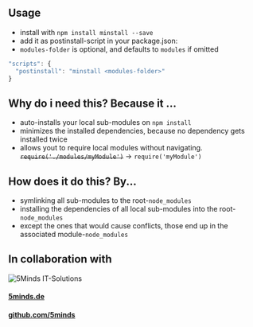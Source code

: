 

## Usage
- install with `npm install minstall --save`
- add it as postinstall-script in your package.json:
- `modules-folder` is optional, and defaults to `modules` if omitted
```JavaScript
"scripts": {
  "postinstall": "minstall <modules-folder>"
}
```

## Why do i need this? Because it ...
- auto-installs your local sub-modules on `npm install`
- minimizes the installed dependencies, because no dependency gets installed twice
- allows yout to require local modules without navigating. ~~`require('./modules/myModule')`~~ -> `require('myModule')`

## How does it do this? By...
- symlinking all sub-modules to the root-`node_modules`
- installing the dependencies of all local sub-modules into the root-`node_modules`
- except the ones that would cause conflicts, those end up in the associated module-`node_modules`

## In collaboration with
![5Minds IT-Solutions](img/5minds_logo.png "5Minds IT-Solutions")
#### [5minds.de](https://5minds.de)
#### [github.com/5minds](https://github.com/5minds)
